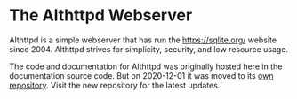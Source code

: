 The Althttpd Webserver
======================

Althttpd is a simple webserver that has run the <https://sqlite.org/> website
since 2004.  Althttpd strives for simplicity, security, and low resource
usage.

The code and documentation for Althttpd was originally hosted here in the
documentation source code.  But on 2020-12-01 it was moved to its
[own repository](https://sqlite.org/althttpd/).  Visit the new repository
for the latest updates.
